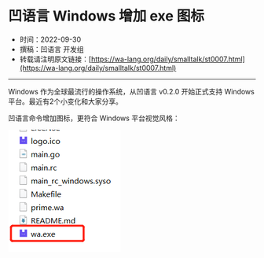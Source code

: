# 凹语言 Windows 增加 exe 图标

- 时间：2022-09-30
- 撰稿：凹语言 开发组
- 转载请注明原文链接：[https://wa-lang.org/daily/smalltalk/st0007.html](https://wa-lang.org/daily/smalltalk/st0007.html)

---

Windows 作为全球最流行的操作系统，从凹语言 v0.2.0 开始正式支持 Windows 平台。最近有2个小变化和大家分享。

凹语言命令增加图标，更符合 Windows 平台视觉风格：

![](/st0007.png)
